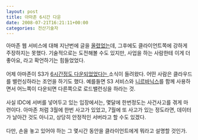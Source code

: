 ```yaml
---
layout: post
title: 아마존 6시간 다운
date: 2008-07-21T16:21:11+00:00
categories: 전산기술자
---
```

아마존 웹 서비스에 대해 지난번에 글을 <A href="http://jinto.pe.kr/958" target=_blank>올렸었는</A>데, 그후에도 클라이언트쪽에 강하게 주장하지는 못했다. 기술적으로는 도전해볼 수도 있지만, 사업을 하는 사람한테 이게 더 좋아요, 라고 확언하기는 힘들었었다.<br /><br />어제 아마존이 S3가 <A href="http://www.25hoursaday.com/weblog/2008/07/21/SomeThoughtsOnAmazonS3sRecentOutage.aspx" target=_blank>6시간정도 다운되었었다는 </A>소식이 들려왔다. 어떤 사람은 클라우드를 밸런싱하라는 조언을 하기도 했다. 예를들면 S3 서비스와 <A href="http://www.nirvanix.com/gettingStarted.aspx" target=_blank>니르바닉스</A>를 함께 사용하면서 어느쪽이 다운되면 다른쪽으로 로드밸런싱을 하라는 것. <br /><br />사실 IDC에 서버를 넣어두고 있는 입장에서는, 몇달에 한번정도는 사건사고를 겪게 마련이다. 아마존 처럼 3월에 한번 사고가 있었고, 7월에 또 사고가 있는 정도라면, 데이터가 날아간 것도 아니고, 상당히 안정적인 서버라고 할 수도 있겠다.<br /><br />다만, 손을 놓고 있어야 하는 그 몇시간 동안을 클라이언트에게 뭐라고 설명할 것인가.

